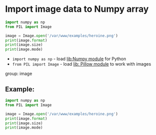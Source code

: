 # Import image data to Numpy array

```python
import numpy as np
from PIL import Image

image = Image.open('/var/www/examples/heroine.png')
print(image.format)
print(image.size)
print(image.mode)
```

- `import numpy as np` - load [lib:Numpy module](/python-numpy/how-to-install-python-numpy-lib) for Python
- `from PIL import Image` - load [lib: Pillow module](/python-pillow/how-to-install-python-pillow-module) to work with images

group: image

## Example: 
```python
import numpy as np
from PIL import Image

image = Image.open('/var/www/examples/heroine.png')
print(image.format)
print(image.size)
print(image.mode)
```

